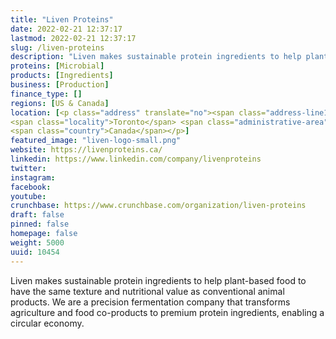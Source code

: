```yaml
---
title: "Liven Proteins"
date: 2022-02-21 12:37:17
lastmod: 2022-02-21 12:37:17
slug: /liven-proteins
description: "Liven makes sustainable protein ingredients to help plant-based food to have the same texture and nutritional value as conventional animal products. We are a precision fermentation company that transforms agriculture and food co-products to premium protein ingredients, enabling a circular economy."
proteins: [Microbial]
products: [Ingredients]
business: [Production]
finance_type: []
regions: [US & Canada]
location: [<p class="address" translate="no"><span class="address-line1">Bay Street 434</span><br>
<span class="locality">Toronto</span> <span class="administrative-area">Ontario</span> <span class="postal-code">M5G 1P5</span><br>
<span class="country">Canada</span></p>]
featured_image: "liven-logo-small.png"
website: https://livenproteins.ca/
linkedin: https://www.linkedin.com/company/livenproteins
twitter: 
instagram: 
facebook: 
youtube: 
crunchbase: https://www.crunchbase.com/organization/liven-proteins
draft: false
pinned: false
homepage: false
weight: 5000
uuid: 10454
---
```

Liven makes sustainable protein ingredients to help plant-based food to have the same texture and nutritional value as conventional animal products. We are a precision fermentation company that transforms agriculture and food co-products to premium protein ingredients, enabling a circular economy.
